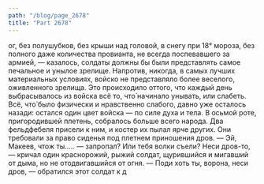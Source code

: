 ```yaml
---
path: "/blog/page_2678"
title: "Part 2678"
---
```


ог, без полушубков, без крыши над головой, в снегу при 18° мороза, без полного даже количества провианта, не всегда поспевавшего за армией, — казалось, солдаты должны бы были представлять самое печальное и унылое зрелище.
Напротив, никогда, в самых лучших материальных условиях, войско не представляло более веселого, оживленного зрелища. Это происходило оттого, что каждый день выбрасывалось из войска всё то, что́ начинало унывать, или слабеть. Всё, что́ было физически и нравственно слабого, давно уже осталось назади: остался один цвет войска — по силе духа и тела.
В осьмой роте, пригородившей плетень, собралось больше всего народа. Два фельдфебеля присели к ним, и костер их пылал ярче других. Они требовали за право сиденья под плетнем приношения дров.
— Эй, Макеев, чтож ты..... — запропал? Или тебя волки съели? Неси дров-то, — кричал один краснорожий, рыжий солдат, щурившийся и мигавший от дыма, но не отодвигавшийся от огня. — Поди хоть ты, ворона, неси дров, — обратился этот солдат к д
